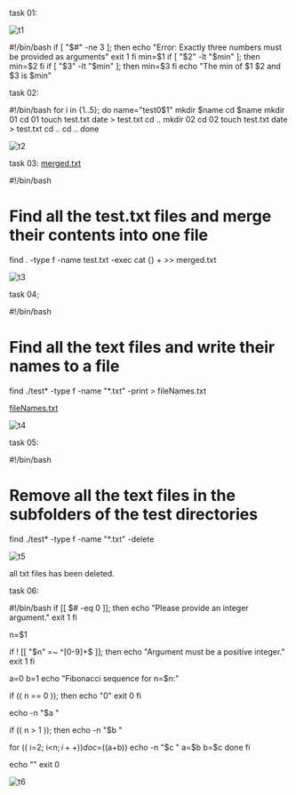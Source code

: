 task 01:

![t1](https://user-images.githubusercontent.com/123877043/220101920-89bfcd04-2968-4281-b9db-0e0b0f47264d.png)

#!/bin/bash
if [ "$#" -ne 3 ]; then
  echo "Error: Exactly three numbers must be provided as arguments"
  exit 1
fi
min=$1
if [ "$2" -lt "$min" ]; then
  min=$2
fi
if [ "$3" -lt "$min" ]; then
  min=$3
fi
echo "The min of $1 $2 and $3 is $min"

task 02:

#!/bin/bash
for i in {1..5}; do
  name="test0$1"
  mkdir $name
  cd $name
  mkdir 01
  cd 01
  touch test.txt
  date > test.txt
  cd ..
  mkdir 02
  cd 02
  touch test.txt
  date > test.txt
  cd ..
  cd ..
  done

![t2](https://user-images.githubusercontent.com/123877043/220108945-1222c80b-0986-4c8e-be13-cf6602abb7cb.png)
 
 task 03:
 [merged.txt](https://github.com/kashmalahashmi/OsLabSpr23/files/10784380/merged.txt)
 
 #!/bin/bash
# Find all the test.txt files and merge their contents into one file
find . -type f -name test.txt -exec cat {} + >> merged.txt

![t3](https://user-images.githubusercontent.com/123877043/220109749-1ffa622d-97f6-4c6f-a983-22166abbeaa4.png)


 task 04;
 
#!/bin/bash
# Find all the text files and write their names to a file
find ./test* -type f -name "*.txt" -print > fileNames.txt

[fileNames.txt](https://github.com/kashmalahashmi/OsLabSpr23/files/10784396/fileNames.txt)


![t4](https://user-images.githubusercontent.com/123877043/220110482-ee8bb7b2-3a56-4a17-9c7a-48f9d0e4cf68.png)

task 05:

#!/bin/bash
# Remove all the text files in the subfolders of the test directories
find ./test* -type f -name "*.txt" -delete


![t5](https://user-images.githubusercontent.com/123877043/220111584-c75ebb80-a773-4ac4-a411-1732848105ff.png)

all txt files has been deleted.

task 06:

#!/bin/bash
if [[ $# -eq 0 ]]; then
  echo "Please provide an integer argument."
  exit 1
fi

n=$1

if ! [[ "$n" =~ ^[0-9]+$ ]]; then
  echo "Argument must be a positive integer."
  exit 1
fi

a=0
b=1
echo "Fibonacci sequence for n=$n:"

if (( n == 0 )); then
  echo "0"
  exit 0
fi

echo -n "$a "

if (( n > 1 )); then
  echo -n "$b "

  for (( i=2; i<$n; i++ ))
  do
    c=$((a+b))
    echo -n "$c "
    a=$b
    b=$c
  done
fi

echo ""
exit 0


![t6](https://user-images.githubusercontent.com/123877043/220112221-33c111ae-e26e-47fb-8c88-82344965f3b2.png)









